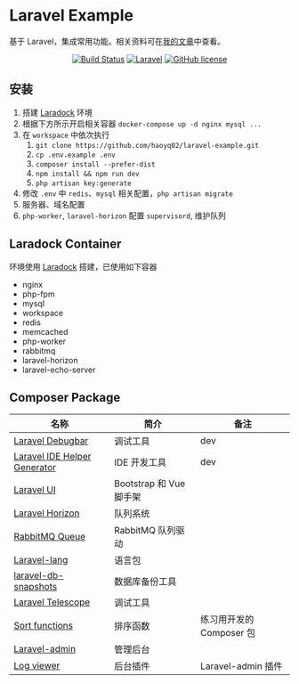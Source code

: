 # Laravel Example
基于 Laravel，集成常用功能。相关资料可在[我的文章](https://segmentfault.com/u/haoyq/articles)中查看。

<p align="center">
    <a href="https://github.com/haoyuqi/laravel-example/actions"><img alt="Build Status" src="https://github.com/haoyuqi/laravel-example/workflows/CI/badge.svg"></a>
    <a href="https://laravel.com/"><img alt="Laravel" src="https://img.shields.io/badge/Laravel-v7.22.0-%23fc2d1f"></a>
    <a href="https://github.com/haoyuqi/laravel-example/blob/master/LICENSE"><img alt="GitHub license" src="https://img.shields.io/github/license/haoyuqi/laravel-example"></a>
</p>

## 安装
1. 搭建 [Laradock](https://github.com/laradock/laradock) 环境
2. 根据下方所示开启相关容器 `docker-compose up -d nginx mysql ...`
3. 在 `workspace` 中依次执行
    1. `git clone https://github.com/haoyq02/laravel-example.git`
    2. `cp .env.example .env`
    3. `composer install --prefer-dist`
    4. `npm install && npm run dev`
    5. `php artisan key:generate`
4. 修改 `.env` 中 `redis`、`mysql` 相关配置，`php artisan migrate`
5. 服务器、域名配置
6. `php-worker`, `laravel-horizon` 配置 `supervisord`, 维护队列   

## Laradock Container
环境使用 [Laradock](https://github.com/laradock/laradock) 搭建，已使用如下容器
* nginx
* php-fpm
* mysql
* workspace
* redis
* memcached
* php-worker
* rabbitmq
* laravel-horizon
* laravel-echo-server

## Composer Package
| 名称 | 简介 | 备注 |
| ---- | ---- | ---- |
| [Laravel Debugbar](https://github.com/barryvdh/laravel-debugbar) | 调试工具 | dev |
| [Laravel IDE Helper Generator](https://github.com/barryvdh/laravel-ide-helper) | IDE 开发工具 | dev |
| [Laravel UI](https://github.com/laravel/ui) | Bootstrap 和 Vue 脚手架 |  |
| [Laravel Horizon](https://github.com/laravel/horizon) | 队列系统 |  |
| [RabbitMQ Queue](https://github.com/vyuldashev/laravel-queue-rabbitmq#rabbitmq-queue-driver-for-laravel) | RabbitMQ 队列驱动 |  |
| [Laravel-lang](https://github.com/overtrue/laravel-lang) | 语言包 |  |
| [laravel-db-snapshots](https://github.com/spatie/laravel-db-snapshots) | 数据库备份工具 | |
| [Laravel Telescope](https://github.com/laravel/telescope) | 调试工具 |  |
| [Sort functions](https://github.com/haoyuqi/sort-function) | 排序函数 | 练习用开发的 Composer 包 |
| [Laravel-admin](https://github.com/z-song/laravel-admin) | 管理后台 |  |
| [Log viewer](https://github.com/laravel-admin-extensions/log-viewer) | 后台插件 | Laravel-admin 插件 |
